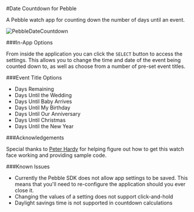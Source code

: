 #Date Countdown for Pebble

A Pebble watch app for counting down the number of days until an event.

![PebbleDateCountdown](https://raw.github.com/mcongrove/PebbleDateCountdown/master/watchface.jpg)

###In-App Options

From inside the application you can click the `SELECT` button to access the settings. This allows you to change the time and date of the event being counted down to, as well as choose from a number of pre-set event titles.

###Event Title Options

* Days Remaining
* Days Until the Wedding
* Days Until Baby Arrives
* Days Until My Birthday
* Days Until Our Anniversary
* Days Until Christmas
* Days Until the New Year

###Acknowledgements

Special thanks to [Peter Hardy](http://github.com/phardy) for helping figure out how to get this watch face working and providing sample code.

###Known Issues

* Currently the Pebble SDK does not allow app settings to be saved. This means that you'll need to re-configure the application should you ever close it.
* Changing the values of a setting does not support click-and-hold
* Daylight savings time is not supported in countdown calculations
